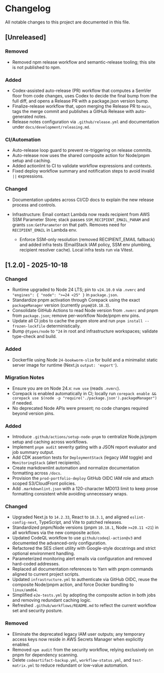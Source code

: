 # Changelog

All notable changes to this project are documented in this file.

## [Unreleased]

### Removed

- Removed npm release workflow and semantic-release tooling; this site is not published to npm.

### Added

- Codex-assisted auto-release (PR) workflow that computes a SemVer floor from code changes, uses Codex to decide the
  final bump from the full diff, and opens a Release PR with a package.json version bump.
- Finalize-release workflow that, upon merging the Release PR to `main`, tags the merge commit and publishes a GitHub
  Release with auto-generated notes.
- Release notes configuration via `.github/release.yml` and documentation under `docs/development/releasing.md`.

### CI/Automation

- Auto-release loop guard to prevent re-triggering on release commits.
- Auto-release now uses the shared composite action for Node/pnpm setup and caching.
- Added actionlint to CI to validate workflow expressions and contexts.
- Fixed deploy workflow summary and notification steps to avoid invalid `||` expressions.

### Changed

- Documentation updates across CI/CD docs to explain the new release process and controls.

- Infrastructure: Email contact Lambda now reads recipient from AWS SSM Parameter Store; stack passes
  `SSM_RECIPIENT_EMAIL_PARAM` and grants `ssm:GetParameter` on that path. Removes need for
  `RECIPIENT_EMAIL` in Lambda env.
  - Enforce SSM-only resolution (removed RECIPIENT_EMAIL fallback) and added infra tests
    (EmailStack IAM policy, SSM env plumbing, recipient resolver cache). Local infra tests run via Vitest.

## [1.2.0] - 2025-10-18

### Changed

- Runtime upgraded to Node 24 LTS; pin to `v24.10.0` via `.nvmrc` and `"engines": { "node": ">=24 <25" }` in `package.json`.
- Standardize pnpm activation through Corepack using the exact `packageManager` version (currently `pnpm@10.18.3`).
- Consolidate GitHub Actions to read Node version from `.nvmrc` and pnpm from `package.json`;
  remove per-workflow Node/pnpm env pins.
- Update all CI jobs to cache the pnpm store and run `pnpm install --frozen-lockfile` deterministically.
- Bump `@types/node` to `^24` in root and infrastructure workspaces; validate type-check and build.

### Added

- Dockerfile using Node `24-bookworm-slim` for build and a minimalist static server image for runtime (Next.js `output: 'export'`).

### Migration Notes

- Ensure you are on Node 24.x: `nvm use` (reads `.nvmrc`).
- Corepack is enabled automatically in CI; locally run
  `corepack enable && corepack use $(node -p "require('./package.json').packageManager")`
  if needed.
- No deprecated Node APIs were present; no code changes required beyond version pins.

### Added

- Introduce `.github/actions/setup-node-pnpm` to centralize Node.js/pnpm setup
  and caching across workflows.
- Implement `pnpm audit` severity gating with a JSON report evaluator and job
  summary output.
- Add CDK assertion tests for `DeploymentStack` (legacy IAM toggle) and
  `MonitoringStack` (alert recipients).
- Create markdownlint automation and normalize documentation formatting across
  `/docs`.
- Provision the `prod-portfolio-deploy` GitHub OIDC IAM role and attach
  scoped S3/CloudFront policies.
- Add `.markdownlint.json` with a 120-character MD013 limit to keep prose
  formatting consistent while avoiding unnecessary wraps.

### Changed

- Upgraded Next.js to `14.2.33`, React to `18.3.1`, and aligned
  `eslint-config-next`, TypeScript, and Vite to patched releases.
- Standardized pnpm/Node versions (pnpm `10.18.1`, Node `>=20.11 <21`) in all
  workflows via the new composite action.
- Updated CodeQL workflow to use `github/codeql-action@v3` and documented the
  advanced-only configuration.
- Refactored the SES client utility with Google-style docstrings and strict
  optional environment handling.
- Parameterized monitoring alert emails via configuration and removed
  hard-coded addresses.
- Replaced all documentation references to Yarn with pnpm commands aligned to
  current project scripts.
- Updated `infrastructure.yml` to authenticate via GitHub OIDC, reuse the
  composite Node/pnpm action, and force Docker bundling to `linux/amd64`.
- Simplified `e2e-tests.yml` by adopting the composite action in both jobs and
  removing redundant caching logic.
- Refreshed `.github/workflows/README.md` to reflect the current workflow set
  and security posture.

### Removed

- Eliminate the deprecated legacy IAM user outputs; any temporary access keys
  now reside in AWS Secrets Manager when explicitly enabled.
- Removed `npm audit` from the security workflow, relying exclusively on pnpm
  for dependency scanning.
- Delete `codeartifact-backup.yml`, `workflow-status.yml`, and
  `test-matrix.yml` to reduce redundant or low-value automation.
